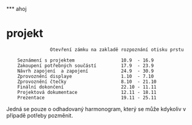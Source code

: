 *** ahoj
# projekt
                    Otevření zámku na zakladě rozpoznání otisku prstu
                    
        Seznámení s projektem                 10.9  - 16.9
        Zakoupení potřebných součástí         17.9  - 23.9
        Návrh zapojení  a zapojení            24.9  - 30.9
        Zprovoznění displaye                  1.10  - 7.10
        Zprovoznění čtečky                    8.10  - 21.10
        Finální dokončení                     22.10 - 11.11
        Projektová dokumentace                12.11 - 18.11 
        Prezentace                            19.11 - 25.11
        
        
                    
                    
 Jedná se pouze o odhadovaný harmonogram, který se může kdykoliv v případě potřeby pozměnit.
       
       
  
